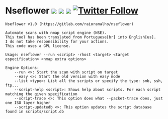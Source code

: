 # Nseflower [![](https://img.shields.io/github/last-commit/raioramalho/Nseflower.svg)](https://github.com/raioramalho/nseflower/releases/) [![](https://img.shields.io/github/release-date/raioramalho/nseflower.svg?style=popout)](https://github.com/raioramalho/nseflower) [![](https://img.shields.io/github/release/raioramalho/nseflower.svg?style=popout)](https://github.com/raioramalho/nseflower/releases) [![Twitter Follow](https://img.shields.io/twitter/follow/raioramalho.svg?style=social&label=Follow)](https://twitter.com/raioramalho)

```
Nseflower v1.0 (https://gitlab.com/raioramalho/nseflower)

Automate scans with nmap script engine (NSE).
This tool has been translated from Portuguese[br] into English[us].
I do not take responsibility for your actions.
This code uses a GPL license.

Usage: nseflower --run <script> -rhost <target> <target especification> <nmap extra options>

Engine Options:
    --run <>: Start the scan with script on target
    --easy <>: Start the old version with easy mode
    --list <type>: List all the scripts or specify the type: smb, ssh, ftp...
    --script-help <script>: Shows help about scripts. For each script matching the given specification
    --script-trace <>: This option does what --packet-trace does, just one ISO layer higher
    --script-updatedb <>: This option updates the script database found in scripts/script.db
